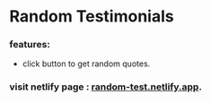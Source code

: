 # Random Testimonials
### features:
   * click button to get random quotes.
   ### visit netlify page : [random-test.netlify.app](https://random-test.netlify.app).
